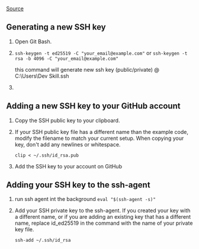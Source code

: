 [Source](https://docs.github.com/en/authentication/connecting-to-github-with-ssh/about-ssh)


## Generating a new SSH key 

1.	Open Git Bash.

2.	`ssh-keygen -t ed25519 -C "your_email@example.com"`
	or
	`ssh-keygen -t rsa -b 4096 -C "your_email@example.com"`

	this command will generate new ssh key (public/private) @ C:\Users\Dev Skill\.ssh 

3.	


## Adding a new SSH key to your GitHub account

1.	Copy the SSH public key to your clipboard.

2.	If your SSH public key file has a different name than the example code, 
	modify the filename to match your current setup. When copying your key, 
	don't add any newlines or whitespace.

	`clip < ~/.ssh/id_rsa.pub`

3.	Add the SSH key to your account on GitHub


## Adding your SSH key to the ssh-agent

1.	run ssh agent int the background
	`eval "$(ssh-agent -s)"`
	
2.	Add your SSH private key to the ssh-agent. If you created your key with a different name, or 
	if you are adding an existing key that has a different name, replace id_ed25519 in the command 
	with the name of your private key file.
	
	`ssh-add ~/.ssh/id_rsa`